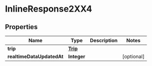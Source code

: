 # InlineResponse2XX4

## Properties
Name | Type | Description | Notes
------------ | ------------- | ------------- | -------------
**trip** | [**Trip**](Trip.md) |  | 
**realtimeDataUpdatedAt** | **Integer** |  |  [optional]
